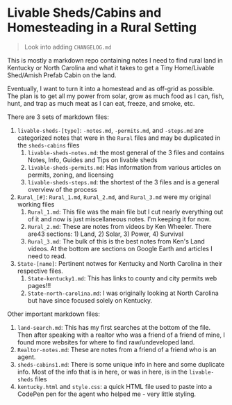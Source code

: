 # Livable Sheds/Cabins and Homesteading in a Rural Setting

> Look into adding `CHANGELOG.md`

This is mostly a markdown repo containing notes I need to find rural land in Kentucky or North Carolina and what it takes to get a Tiny Home/Livable Shed/Amish Prefab Cabin on the land.

Eventually, I want to turn it into a homestead and as off-grid as possible. The plan is to get all my power from solar, grow as much food as I can, fish, hunt, and trap as much meat as I can eat, freeze, and smoke, etc.

There are 3 sets of markdown files:

1. `livable-sheds-[type]`: `-notes.md`, `-permits.md`, and `-steps.md` are categorized notes that were in the `Rural` files and may be duplicated in the `sheds-cabins` files
   1. `livable-sheds-notes.md`: the most general of the 3 files and contains Notes, Info, Guides and Tips on livable sheds
   2. `livable-sheds-permits.md`: Has information from various articles on permits, zoning, and licensing
   3. `livable-sheds-steps.md`: the shortest of the 3 files and is a general overview of the process
2. `Rural_[#]`: `Rural_1.md`, `Rural_2.md`, and `Rural_3.md` were my original working files
   1. `Rural_1.md`: This file was the main file but I cut nearly everything out of it and now is just miscellaneous notes. I'm keeping it for now.
   2. `Rural_2.md`: These are notes from videos by Ken Wheeler. There are43 sections: 1) Land, 2) Solar, 3) Power, 4) Survival
   3. `Rural_3.md`: The bulk of this is the best notes from Ken's Land videos. At the bottom are sections on Google Earth and articles I need to read.
3. `State-[name]`: Pertinent notwes for Kentucky and North Carolina in their respective files.
   1. `State-kentucky1.md`: This has links to county and city permits web pages!!!
   1. `State-north-carolina.md`: I was originally looking at North Carolina but have since focused solely on Kentucky.

Other important markdown files:

1. `land-search.md`: This has my first searches at the bottom of the file. Then after speaking with a realtor who was a friend of a friend of mine, I found more websites for where to find raw/undeveloped land.
2. `Realtor-notes.md`: These are notes from a friend of a friend who is an agent.
3. `sheds-cabins1.md`: There is some unique info in here and some duplicate info. Most of the info that is in here, or was in here, is in the `livable-sheds` files
4. `kentucky.html` and `style.css`: a quick HTML file used to paste into a CodePen pen for the agent who helped me - very little styling.
